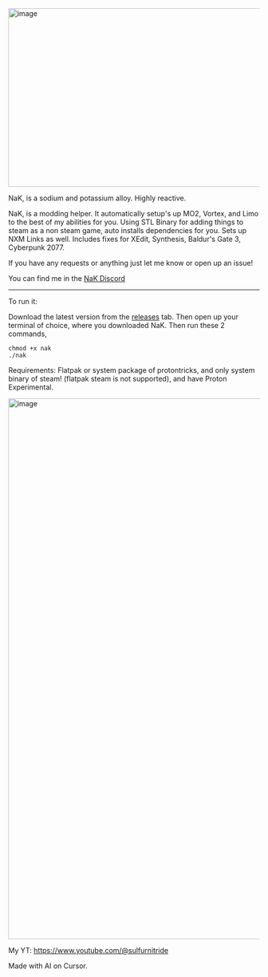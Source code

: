 <img width="975" height="358" alt="image" src="https://github.com/user-attachments/assets/f6ac07ea-5949-4a44-a9dc-55c97c64d09f" />


NaK, is a sodium and potassium alloy. Highly reactive.

NaK, is a modding helper. It automatically setup's up MO2, Vortex, and Limo to the best of my abilities for you. Using STL Binary for adding things to steam as a non steam game, auto installs dependencies for you. Sets up NXM Links as well. Includes fixes for XEdit, Synthesis, Baldur's Gate 3, Cyberpunk 2077. 

If you have any requests or anything just let me know or open up an issue!

You can find me in the [NaK Discord](https://discord.gg/9JWQzSeUWt)

----------------------------------------------------------------------------------------------------------------------------

To run it:

Download the latest version from the [releases](https://github.com/SulfurNitride/NaK/releases) tab. Then open up your terminal of choice, where you downloaded NaK. Then run these 2 commands,
```
chmod +x nak
./nak
```

Requirements: Flatpak or system package of protontricks, and only system binary of steam! (flatpak steam is not supported), and have Proton Experimental.


<img width="1274" height="1084" alt="image" src="https://github.com/user-attachments/assets/f776ff53-c58c-48af-aa0d-aaa85ebb7488" />



My YT: https://www.youtube.com/@sulfurnitride

Made with AI on Cursor. 
